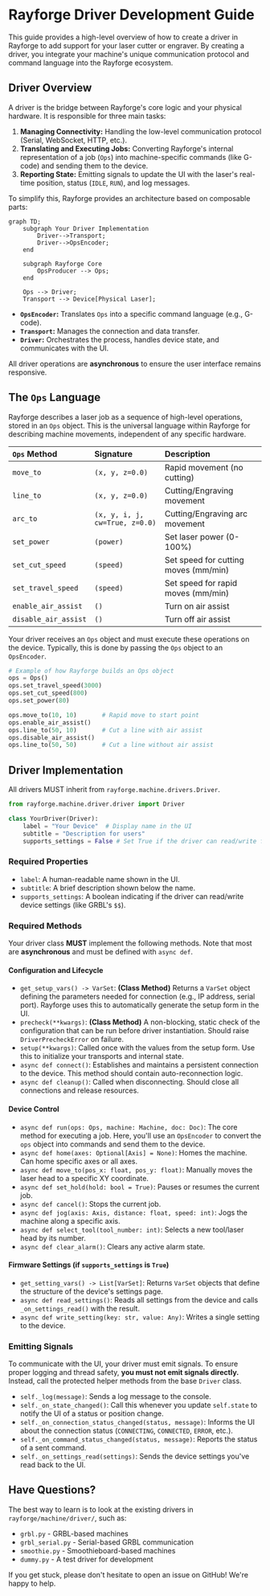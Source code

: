# Rayforge Driver Development Guide

This guide provides a high-level overview of how to create a driver in Rayforge to add support for your laser cutter or engraver. By creating a driver, you integrate your machine's unique communication protocol and command language into the Rayforge ecosystem.

## Driver Overview

A driver is the bridge between Rayforge's core logic and your physical hardware. It is responsible for three main tasks:

1.  **Managing Connectivity:** Handling the low-level communication protocol (Serial, WebSocket, HTTP, etc.).
2.  **Translating and Executing Jobs:** Converting Rayforge's internal representation of a job (`Ops`) into machine-specific commands (like G-code) and sending them to the device.
3.  **Reporting State:** Emitting signals to update the UI with the laser's real-time position, status (`IDLE`, `RUN`), and log messages.

To simplify this, Rayforge provides an architecture based on composable parts:

```mermaid
graph TD;
    subgraph Your Driver Implementation
        Driver-->Transport;
        Driver-->OpsEncoder;
    end

    subgraph Rayforge Core
        OpsProducer --> Ops;
    end

    Ops --> Driver;
    Transport --> Device[Physical Laser];
```

- **`OpsEncoder`:** Translates `Ops` into a specific command language (e.g., G-code).
- **`Transport`:** Manages the connection and data transfer.
- **`Driver`:** Orchestrates the process, handles device state, and communicates with the UI.

All driver operations are **asynchronous** to ensure the user interface remains responsive.

## The `Ops` Language

Rayforge describes a laser job as a sequence of high-level operations, stored in an `Ops` object. This is the universal language within Rayforge for describing machine movements, independent of any specific hardware.

| `Ops` Method         | Signature                      | Description                          |
| :------------------- | :----------------------------- | :----------------------------------- |
| `move_to`            | `(x, y, z=0.0)`                | Rapid movement (no cutting)          |
| `line_to`            | `(x, y, z=0.0)`                | Cutting/Engraving movement           |
| `arc_to`             | `(x, y, i, j, cw=True, z=0.0)` | Cutting/Engraving arc movement       |
| `set_power`          | `(power)`                      | Set laser power (0-100%)             |
| `set_cut_speed`      | `(speed)`                      | Set speed for cutting moves (mm/min) |
| `set_travel_speed`   | `(speed)`                      | Set speed for rapid moves (mm/min)   |
| `enable_air_assist`  | `()`                           | Turn on air assist                   |
| `disable_air_assist` | `()`                           | Turn off air assist                  |

Your driver receives an `Ops` object and must execute these operations on the device. Typically, this is done by passing the `Ops` object to an `OpsEncoder`.

```python
# Example of how Rayforge builds an Ops object
ops = Ops()
ops.set_travel_speed(3000)
ops.set_cut_speed(800)
ops.set_power(80)

ops.move_to(10, 10)       # Rapid move to start point
ops.enable_air_assist()
ops.line_to(50, 10)       # Cut a line with air assist
ops.disable_air_assist()
ops.line_to(50, 50)       # Cut a line without air assist
```

## Driver Implementation

All drivers MUST inherit from `rayforge.machine.drivers.Driver`.

```python
from rayforge.machine.driver.driver import Driver

class YourDriver(Driver):
    label = "Your Device"  # Display name in the UI
    subtitle = "Description for users"
    supports_settings = False # Set True if the driver can read/write firmware settings
```

### Required Properties

- `label`: A human-readable name shown in the UI.
- `subtitle`: A brief description shown below the name.
- `supports_settings`: A boolean indicating if the driver can read/write device settings (like GRBL's `$$`).

### Required Methods

Your driver class **MUST** implement the following methods. Note that most are **asynchronous** and must be defined with `async def`.

#### Configuration and Lifecycle

- `get_setup_vars() -> VarSet`: **(Class Method)** Returns a `VarSet` object defining the parameters needed for connection (e.g., IP address, serial port). Rayforge uses this to automatically generate the setup form in the UI.
- `precheck(**kwargs)`: **(Class Method)** A non-blocking, static check of the configuration that can be run before driver instantiation. Should raise `DriverPrecheckError` on failure.
- `setup(**kwargs)`: Called once with the values from the setup form. Use this to initialize your transports and internal state.
- `async def connect()`: Establishes and maintains a persistent connection to the device. This method should contain auto-reconnection logic.
- `async def cleanup()`: Called when disconnecting. Should close all connections and release resources.

#### Device Control

- `async def run(ops: Ops, machine: Machine, doc: Doc)`: The core method for executing a job. Here, you'll use an `OpsEncoder` to convert the `ops` object into commands and send them to the device.
- `async def home(axes: Optional[Axis] = None)`: Homes the machine. Can home specific axes or all axes.
- `async def move_to(pos_x: float, pos_y: float)`: Manually moves the laser head to a specific XY coordinate.
- `async def set_hold(hold: bool = True)`: Pauses or resumes the current job.
- `async def cancel()`: Stops the current job.
- `async def jog(axis: Axis, distance: float, speed: int)`: Jogs the machine along a specific axis.
- `async def select_tool(tool_number: int)`: Selects a new tool/laser head by its number.
- `async def clear_alarm()`: Clears any active alarm state.

#### Firmware Settings (if `supports_settings` is `True`)

- `get_setting_vars() -> List[VarSet]`: Returns `VarSet` objects that define the structure of the device's settings page.
- `async def read_settings()`: Reads all settings from the device and calls `_on_settings_read()` with the result.
- `async def write_setting(key: str, value: Any)`: Writes a single setting to the device.

### Emitting Signals

To communicate with the UI, your driver must emit signals. To ensure proper logging and thread safety, **you must not emit signals directly.** Instead, call the protected helper methods from the base `Driver` class.

- `self._log(message)`: Sends a log message to the console.
- `self._on_state_changed()`: Call this whenever you update `self.state` to notify the UI of a status or position change.
- `self._on_connection_status_changed(status, message)`: Informs the UI about the connection status (`CONNECTING`, `CONNECTED`, `ERROR`, etc.).
- `self._on_command_status_changed(status, message)`: Reports the status of a sent command.
- `self._on_settings_read(settings)`: Sends the device settings you've read back to the UI.

## Have Questions?

The best way to learn is to look at the existing drivers in `rayforge/machine/driver/`, such as:

- `grbl.py` - GRBL-based machines
- `grbl_serial.py` - Serial-based GRBL communication
- `smoothie.py` - Smoothieboard-based machines
- `dummy.py` - A test driver for development

If you get stuck, please don't hesitate to open an issue on GitHub! We're happy to help.
